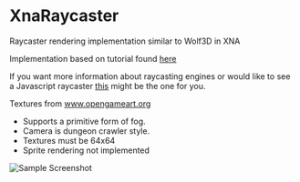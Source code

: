 XnaRaycaster
============

Raycaster rendering implementation similar to Wolf3D in XNA

Implementation based on tutorial found [here](http://lodev.org/cgtutor/raycasting.html)

If you want more information about raycasting engines or would like to see a Javascript raycaster [this](http://www.playfuljs.com/a-first-person-engine-in-265-lines/) might be the one for you.

Textures from www.opengameart.org

* Supports a primitive form of fog.
* Camera is dungeon crawler style.
* Textures must be 64x64
* Sprite rendering not implemented

![Sample Screenshot](http://i.imgur.com/wNGCbgb.png)
